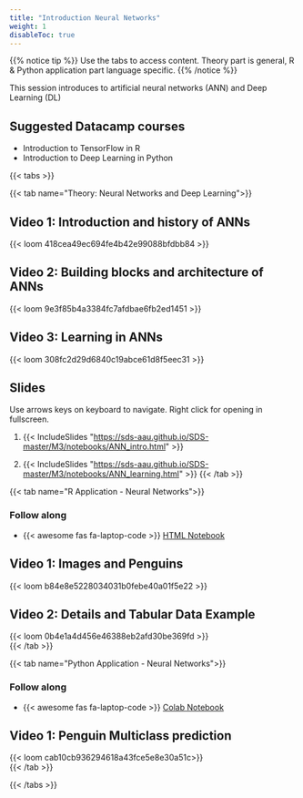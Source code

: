 ```yaml
---
title: "Introduction Neural Networks"
weight: 1
disableToc: true
---
```


{{% notice tip %}} Use the tabs to access content. Theory part is general, R & Python application part language specific.
{{% /notice %}}

This session introduces to artificial neural networks (ANN) and Deep Learning (DL)

## Suggested Datacamp courses
* Introduction to TensorFlow in R
* Introduction to Deep Learning in Python


{{< tabs >}}

{{< tab name="Theory: Neural Networks and Deep Learning">}}
  <h2>Video 1: Introduction and history of ANNs</h2>
  {{< loom  418cea49ec694fe4b42e99088bfdbb84 >}}
  
  <h2>Video 2: Building blocks and architecture of ANNs</h2>
  {{< loom  9e3f85b4a3384fc7afdbae6fb2ed1451 >}}
  
  <h2>Video 3: Learning in ANNs</h2>
  {{< loom  308fc2d29d6840c19abce61d8f5eec31 >}}
  
  <h2>Slides</h2>  
  Use arrows keys on keyboard to navigate. Right click for opening in fullscreen.

1. {{< IncludeSlides "https://sds-aau.github.io/SDS-master/M3/notebooks/ANN_intro.html" >}}

2. {{< IncludeSlides "https://sds-aau.github.io/SDS-master/M3/notebooks/ANN_learning.html" >}}
{{< /tab >}}

{{< tab name="R Application - Neural Networks">}}
<div>
   <h3>Follow along</h3>
  <ul>
    <li> {{< awesome fas fa-laptop-code >}} <a href="https://sds-aau.github.io/SDS-master/M3/notebooks/ANN_application_R.nb.html" target="_blank">HTML Notebook</a> </li>
  </ul>

  <h2>Video 1: Images and Penguins</h2>
  {{< loom b84e8e5228034031b0febe40a01f5e22 >}}

  <h2>Video 2: Details and Tabular Data Example</h2>
  {{< loom 0b4e1a4d456e46388eb2afd30be369fd >}}  
</div>
{{< /tab >}}

{{< tab name="Python Application - Neural Networks">}}
<div>
   <h3>Follow along</h3> 
  <ul>
    <li> {{< awesome fas fa-laptop-code >}} <a href="https://nbviewer.jupyter.org/github/SDS-AAU/SDS-master/blob/master/M3/notebooks/M3_ANN_Python_Intro.ipynb" target="_blank">Colab Notebook</a> </li>
  </ul>

  <h2>Video 1: Penguin Multiclass prediction</h2>
  {{< loom cab10cb936294618a43fce5e8e30a51c>}}
</div>
{{< /tab >}}

{{< /tabs >}}

